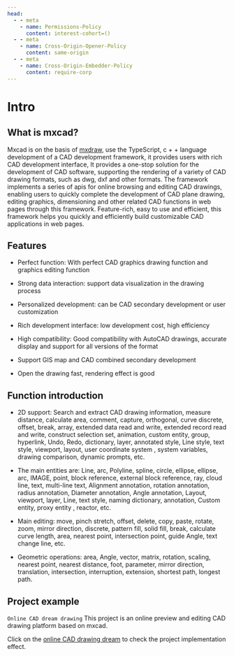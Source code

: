 ```yaml
---
head:
  - - meta
    - name: Permissions-Policy
      content: interest-cohort=()
  - - meta
    - name: Cross-Origin-Opener-Policy
      content: same-origin
  - - meta
    - name: Cross-Origin-Embedder-Policy
      content: require-corp
---
```

# Intro

## What is mxcad?

Mxcad is on the basis of [mxdraw](https://www.mxdraw3d.com/mxdraw_docs), use the TypeScript, c + + language development of a CAD development framework, it provides users with rich CAD development interface, It provides a one-stop solution for the development of CAD software, supporting the rendering of a variety of CAD drawing formats, such as dwg, dxf and other formats. The framework implements a series of apis for online browsing and editing CAD drawings, enabling users to quickly complete the development of CAD plane drawing, editing graphics, dimensioning and other related CAD functions in web pages through this framework. Feature-rich, easy to use and efficient, this framework helps you quickly and efficiently build customizable CAD applications in web pages.

## Features

* Perfect function: With perfect CAD graphics drawing function and graphics editing function

* Strong data interaction: support data visualization in the drawing process

* Personalized development: can be CAD secondary development or user customization

* Rich development interface: low development cost, high efficiency

* High compatibility: Good compatibility with AutoCAD drawings, accurate display and support for all versions of the format

* Support GIS map and CAD combined secondary development

* Open the drawing fast, rendering effect is good

## Function introduction

* 2D support: Search and extract CAD drawing information, measure distance, calculate area, comment, capture, orthogonal, curve discrete, offset, break, array, extended data read and write, extended record read and write, construct selection set, animation, custom entity, group, hyperlink, Undo, Redo, dictionary, layer, annotated style, Line style, text style, viewport, layout, user coordinate system , system variables, drawing comparison, dynamic prompts, etc.

* The main entities are: Line, arc, Polyline, spline, circle, ellipse, ellipse, arc, IMAGE, point, block reference, external block reference, ray, cloud line, text, multi-line text, Alignment annotation, rotation annotation, radius annotation, Diameter annotation, Angle annotation, Layout, viewport, layer, Line, text style, naming dictionary, annotation, Custom entity, proxy entity , reactor, etc.

* Main editing: move, pinch stretch, offset, delete, copy, paste, rotate, zoom, mirror direction, discrete, pattern fill, solid fill, break, calculate curve length, area, nearest point, intersection point, guide Angle, text change line, etc.

* Geometric operations: area, Angle, vector, matrix, rotation, scaling, nearest point, nearest distance, foot, parameter, mirror direction, translation, intersection, interruption, extension, shortest path, longest path.

## Project example

`Online CAD dream drawing` This project is an online preview and editing CAD drawing platform based on mxcad.

Click on the [online CAD drawing dream](https://demo.mxdraw3d.com:3000/mxcad/) to check the project implementation effect.


